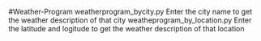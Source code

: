 ﻿#Weather-Program
 weatherprogram_bycity.py
Enter the city name to get the weather description of that city
weatheprogram_by_location.py
Enter the latitude and logitude to get the weather description of that location
